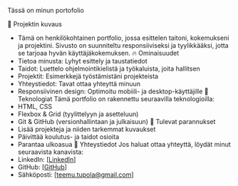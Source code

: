 Tässä on minun portofolio

📌 Projektin kuvaus
- Tämä on henkilökohtainen portfolio, jossa esittelen taitoni, kokemukseni ja projektini. Sivusto on suunniteltu responsiiviseksi ja tyylikkääksi, jotta se tarjoaa hyvän käyttäjäkokemuksen.
🔥 Ominaisuudet
- Tietoa minusta: Lyhyt esittely ja taustatiedot
- Taidot: Luettelo ohjelmointikielistä ja työkaluista, joita hallitsen
- Projektit: Esimerkkejä työstämistäni projekteista
- Yhteystiedot: Tavat ottaa yhteyttä minuun
- Responsiivinen design: Optimoitu mobiili- ja desktop-käyttäjille
🚀 Teknologiat
Tämä portfolio on rakennettu seuraavilla teknologioilla:
- HTML, CSS
- Flexbox & Grid (tyylittelyyn ja asetteluun)
- Git & GitHub (versionhallintaan ja julkaisuun)
🎨 Tulevat parannukset
- Lisää projekteja ja niiden tarkemmat kuvaukset
- Päivittää koulutus- ja taidot osioita
- Parantaa ulkoasua
📩 Yhteystiedot
Jos haluat ottaa yhteyttä, löydät minut seuraavista kanavista:
- LinkedIn: [[LinkedIn](https://www.linkedin.com/in/teemutupola/)]
- GitHub: [[GitHub](https://github.com/Tupolaa)]
- Sähköposti: [teemu.tupola@gmail.com]
